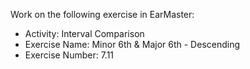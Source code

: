 Work on the following exercise in EarMaster:
- Activity: Interval Comparison
- Exercise Name: Minor 6th & Major 6th - Descending
- Exercise Number: 7.11
